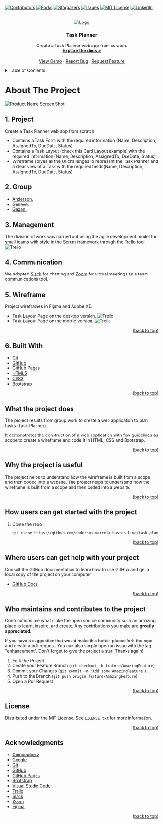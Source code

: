 <div id="top"></div>

<!-- PROJECT SHIELDS -->
<!--
*** I'm using markdown "reference style" links for readability.
*** Reference links are enclosed in brackets [ ] instead of parentheses ( ).
*** See the bottom of this document for the declaration of the reference variables
*** for contributors-url, forks-url, etc. This is an optional, concise syntax you may use.
*** https://www.markdownguide.org/basic-syntax/#reference-style-links
-->
[![Contributors][contributors-shield]][contributors-url]
[![Forks][forks-shield]][forks-url]
[![Stargazers][stars-shield]][stars-url]
[![Issues][issues-shield]][issues-url]
[![MIT License][license-shield]][license-url]
[![LinkedIn][linkedin-shield]][linkedin-url]

<!-- PROJECT LOGO -->
<br />
<div align="center">
  <a href="https://anderson-marcelo-bastos-lima.github.io/task-planner/">
    <img src="./resources/docs/logo.jpg" alt="Logo">
  </a>

  <h3 align="center">Task Planner</h3>

  <p align="center">
    Create a Task Planner web app from scratch.
    <br />
    <a href="https://github.com/anderson-marcelo-bastos-lima/task-planner#readme"><strong>Explore the docs »</strong></a>
    <br />
    <br />
    <a href="https://anderson-marcelo-bastos-lima.github.io/task-planner/">View Demo</a>
    ·
    <a href="https://github.com/anderson-marcelo-bastos-lima/task-planner/issues">Report Bug</a>
    ·
    <a href="https://github.com/anderson-marcelo-bastos-lima/task-planner/issues">Request Feature</a>
  </p>
</div>



<!-- TABLE OF CONTENTS -->
<details>
  <summary>Table of Contents</summary>
  <ol>
    <li>
      <a href="#about-the-project">About The Project</a>
      <ul>
        <li><a href="#built-with">Project</a></li>
      </ul>
      <ul>
        <li><a href="#built-with">Group</a></li>
      </ul>
      <ul>
        <li><a href="#built-with">Management</a></li>
      </ul>
      <ul>
        <li><a href="#built-with">Communication</a></li>
      </ul>
      <ul>
        <li><a href="#built-with">Wireframe</a></li>
      </ul>
      <ul>
        <li><a href="#built-with">Built With</a></li>
      </ul>
    </li>
    <li>
      <a href="#what-the-project-does">What the project does?</a>
    </li>
    <li><a href="#why-the-project-is-useful">Why the project is useful?</a></li>
    <li><a href="#how-users-can-get-started-with-the-project">How users can get started with the project?</a></li>
    <li><a href="#who-maintains-and-contributes-to-the-project">Who maintains and contributes to the project?</a></li>
    <li><a href="#license">License</a></li>
    <li><a href="#contact">Contact</a></li>
    <li><a href="#acknowledgments">Acknowledgments</a></li>
  </ol>
</details>



<!-- ABOUT THE PROJECT -->
# About The Project

[![Product Name Screen Shot][product-screenshot]](https://anderson-marcelo-bastos-lima.github.io/task-planner/)

## 1. Project
Create a Task Planner web app from scratch.
 - Contains a Task Form with the required information (Name, Description, AssignedTo, DueDate, Status)
 - Contains a Task Layout (check this Card Layout example) with the required information (Name, Description, AssignedTo, DueDate, Status)
 - Wireframe solves all the UI challenges to represent the Task Planner and a clear view of a Task with the required fields(Name, Description, AssignedTo, DueDate, Status)


## 2. Group
 - [Anderson.](https://github.com/anderson-marcelo-bastos-lima)
 - [Geneve.](https://github.com/Geneve5)
 - [Gagan.](https://github.com/gaganrathore)

## 3. Management
The division of work was carried out using the agile development model for small teams with style in the Scrum framework through the [Trello](https://trello.com/) tool.
![Trello](./resources/docs/trello.jpg)

## 4. Communication
We adopted [Slack](https://slack.com/) for chatting and [Zoom](https://zoom.us/) for virtual meetings as a team communications tool.

## 5. Wireframe
Project wireframes in Figma and Adobe XD.
 - Task Layout Page on the desktop version.
![Trello](./resources/docs/cardlayoutpage-wireframe-website.png)
 - Task Layout Page on the mobile version.
![Trello](./resources/docs/cardlayoutpage-mobile-wireframe-website.png)

<p align="right">(<a href="#top">back to top</a>)</p>

## 6. Built With
* [Git](https://git-scm.com/)
* [GitHub](https://github.com/)
* [GitHub Pages](https://pages.github.com/)
* [HTML5](https://en.wikipedia.org/wiki/HTML5)
* [CSS3](https://en.wikipedia.org/wiki/CSS)
* [Bootstrap](https://getbootstrap.com)

<p align="right">(<a href="#top">back to top</a>)</p>



<!-- WHAT THE PROJECT DOES -->
## What the project does

The project results from group work to create a web application to plan tasks (Task Planner).

It demonstrates the construction of a web application with few guidelines as scope to create a wireframe and code it in HTML, CSS and Bootstrap.

<p align="right">(<a href="#top">back to top</a>)</p>



<!-- WHY THE PROJECT IS USEFUL -->
## Why the project is useful

The project helps to understand how the wireframe is built from a scope and then coded into a website.
The project helps to understand how the wireframe is built from a scope and then coded into a website.

<p align="right">(<a href="#top">back to top</a>)</p>



<!-- HOW USERS CAN GET STARTED WITH THE PROJECT -->
## How users can get started with the project

1. Clone the repo
   ```sh
   git clone https://github.com/anderson-marcelo-bastos-lima/task-planner.git
   ```

<p align="right">(<a href="#top">back to top</a>)</p>



<!-- WHERE USERS CAN GET HELP WITH YOUR PROJECT -->
## Where users can get help with your project

Consult the GitHub documentation to learn how to use GitHub and get a local copy of the project on your computer.

* [GitHub Docs](https://docs.github.com/)

<p align="right">(<a href="#top">back to top</a>)</p>



<!-- WHO MAINTAINS AND CONTRIBUTES TO THE PROJECT -->
## Who maintains and contributes to the project

Contributions are what make the open source community such an amazing place to learn, inspire, and create. Any contributions you make are **greatly appreciated**.

If you have a suggestion that would make this better, please fork the repo and create a pull request. You can also simply open an issue with the tag "enhancement".
Don't forget to give the project a star! Thanks again!

1. Fork the Project
2. Create your Feature Branch (`git checkout -b feature/AmazingFeature`)
3. Commit your Changes (`git commit -m 'Add some AmazingFeature'`)
4. Push to the Branch (`git push origin feature/AmazingFeature`)
5. Open a Pull Request

<p align="right">(<a href="#top">back to top</a>)</p>



<!-- LICENSE -->
## License

Distributed under the MIT License. See `LICENSE.txt` for more information.

<p align="right">(<a href="#top">back to top</a>)</p>



<!-- ACKNOWLEDGMENTS -->
## Acknowledgments

* [Codecademy](https://www.codecademy.com/)
* [Google](https://www.google.com/)
* [Git](https://git-scm.com/)
* [GitHub](https://github.com/)
* [GitHub Pages](https://pages.github.com/)
* [Bootstrap](https://getbootstrap.com/)
* [Visual Studio Code](https://code.visualstudio.com/)
* [Trello](https://trello.com/)
* [Slack](https://slack.com/)
* [Zoom](https://zoom.us/)
* [Figma](https://www.figma.com/)

<p align="right">(<a href="#top">back to top</a>)</p>



<!-- MARKDOWN LINKS & IMAGES -->
<!-- https://www.markdownguide.org/basic-syntax/#reference-style-links -->
[contributors-shield]: https://img.shields.io/github/contributors/anderson-marcelo-bastos-lima/task-planner.svg?style=for-the-badge
[contributors-url]: https://github.com/anderson-marcelo-bastos-lima/task-planner/graphs/contributors
[forks-shield]: https://img.shields.io/github/forks/anderson-marcelo-bastos-lima/task-planner.svg?style=for-the-badge
[forks-url]: https://github.com/anderson-marcelo-bastos-lima/task-planner/network/members
[stars-shield]: https://img.shields.io/github/stars/anderson-marcelo-bastos-lima/task-planner.svg?style=for-the-badge
[stars-url]: https://github.com/anderson-marcelo-bastos-lima/task-planner/stargazers
[issues-shield]: https://img.shields.io/github/issues/anderson-marcelo-bastos-lima/task-planner.svg?style=for-the-badge
[issues-url]: https://github.com/anderson-marcelo-bastos-lima/task-planner/issues
[license-shield]: https://img.shields.io/github/license/anderson-marcelo-bastos-lima/task-planner.svg?style=for-the-badge
[license-url]: https://github.com/anderson-marcelo-bastos-lima/task-planner/blob/main/LICENSE.txt
[linkedin-shield]: https://img.shields.io/badge/-LinkedIn-black.svg?style=for-the-badge&logo=linkedin&colorB=555
[linkedin-url]: https://www.linkedin.com/in/anderson-marcelo-bastos-lima/
[product-screenshot]: ./resources/docs/screenshot.jpg